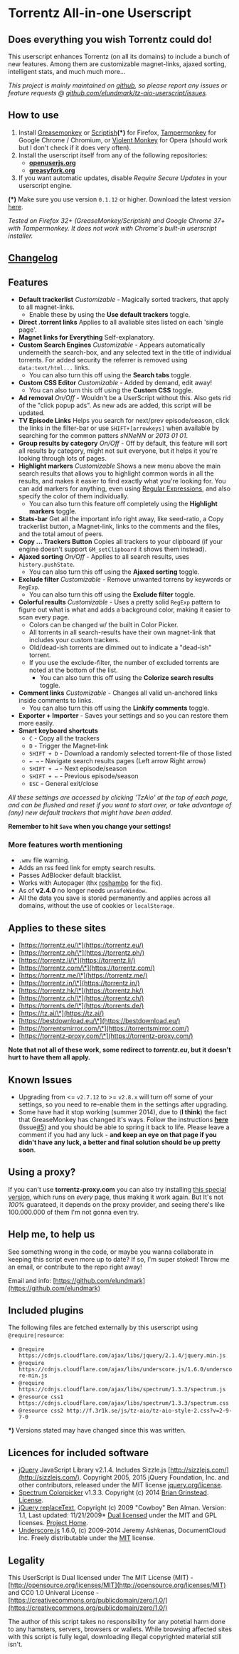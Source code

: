 # Torrentz All-in-one Userscript

## Does everything you wish Torrentz could do!

This userscript enhances Torrentz (on all its domains) to include a bunch of new features. Among them are customizable magnet-links, ajaxed sorting, intelligent stats, and much much more...

_This project is mainly maintained on [github](https://github.com/elundmark/tz-aio-userscript/), so please report any issues or feature requests @ [github.com/elundmark/tz-aio-userscript/issues](https://github.com/elundmark/tz-aio-userscript/issues)._

## How to use

1. Install [Greasemonkey](https://addons.mozilla.org/en-US/firefox/addon/greasemonkey/) or [Scriptish](https://addons.mozilla.org/en-US/firefox/addon/scriptish/)**(*)** for Firefox, [Tampermonkey](https://chrome.google.com/webstore/detail/dhdgffkkebhmkfjojejmpbldmpobfkfo) for Google Chrome / Chromium, or [Violent Monkey](https://addons.opera.com/en/extensions/details/violent-monkey/) for Opera (should work but I don't check if it does very often).
2. Install the userscript itself from any of the following repositories:
	* **[openuserjs.org](https://openuserjs.org/?q=torrentz)**
	* **[greasyfork.org](https://greasyfork.org/en/scripts/search?q=torrentz)**
3. If you want automatic updates, disable _Require Secure Updates_ in your userscript engine.

**(*)** Make sure you use version `0.1.12` or higher. Download the latest version [here](https://addons.mozilla.org/en-US/firefox/addon/scriptish/versions/).

_Tested on Firefox 32+ (GreaseMonkey/Scriptish) and Google Chrome 37+ with Tampermonkey. It does not work with Chrome's built-in userscript installer._

## [Changelog](https://github.com/elundmark/tz-aio-userscript/blob/master/Changelog.md)

## Features

* **Default trackerlist**  _Customizable_ - Magically sorted trackers, that apply to all magnet-links.
	- Enable these by using the **Use default trackers** toggle.
* **Direct .torrent links**  Applies to all avaliable sites listed on each 'single page'.
* **Magnet links for Everything**  Self-explanatory.
* **Custom Search Engines**  _Customizable_ - Appears automatically underneith the search-box, and any selected text in the title of individual torrents. For added security the referrer is removed using `data:text/html...` links.
	- You can also turn this off using the **Search tabs** toggle.
* **Custom CSS Editor** _Customizable_ - Added by demand, edit away!
	- You can also turn this off using the **Custom CSS** toggle.
* **Ad removal**  _On/Off_ - Wouldn't be a UserScript without this. Also gets rid of the "click popup ads". As new ads are added, this script will be updated.
* **TV Episode Links**  Helps you search for next/prev episode/season, click the links in the filter-bar or use `SHIFT+[arrowkeys]` when available by searching for the common patters _sNNeNN_ or _2013 01 01_.
* **Group results by category**  _On/Off_ - Off by default, this feature will sort all results by category, might not suit everyone, but it helps it you're looking through lots of pages.
* **Highlight markers**  _Customizable_  Shows a new menu above the main search results that allows you to highlight common words in all the results, and makes it easier to find exactly what you're looking for. You can add markers for anything, even using [Regular Expressions](http://www.regular-expressions.info/javascript.html), and also specify the color of them individually.
	- You can also turn this feature off completely using the **Highlight markers** toggle.
* **Stats-bar**  Get all the important info right away, like seed-ratio, a Copy trackerlist button, a Magnet-link, links to the comments and the files, and the total amout of peers.
* **Copy ... Trackers Button**  Copies all trackers to your clipboard (if your engine doesn't support `GM_setClipboard` it shows them instead).
* **Ajaxed sorting**  _On/Off_ - Applies to all search results, uses `history.pushState`.
	- You can also turn this off using the **Ajaxed sorting** toggle.
* **Exclude filter**  _Customizable_ - Remove unwanted torrens by keywords or `RegExp`.
	- You can also turn this off using the **Exclude filter** toggle.
* **Colorful results**  _Customizable_ - Uses a pretty solid `RegExp` pattern to figure out what is what and adds a background color, making it easier to scan every page.
	* Colors can be changed w/ the built in Color Picker.
	* All torrents in all search-results have their own magnet-link that includes your custom trackers.
	* Old/dead-ish torrents are dimmed out to indicate a "dead-ish" torrent.
	* If you use the exclude-filter, the number of excluded torrents are noted at the bottom of the list.
		- You can also turn this off using the **Colorize search results** toggle.
* **Comment links**  _Customizable_ - Changes all valid un-anchored links inside comments to links.
	- You can also turn this off using the **Linkify comments** toggle.
* **Exporter + Importer** - Saves your settings and so you can restore them more easily.
* **Smart keyboard shortcuts**
	* `C` - Copy all the trackers
	* `D` - Trigger the Magnet-link
	* `SHIFT + D` - Download a randomly selected torrent-file of those listed
	* `← →` - Navigate search results pages (Left arrow Right arrow)
	* `SHIFT + →` - Next episode/season
	* `SHIFT + ←` - Previous episode/season
	* `ESC` - General exit/close

_All these settings are accessed by clicking 'TzAio' at the top of each page, and can be flushed and reset if you want to start over, or take advantage of (any) new default trackers that might have been added._

**Remember to hit `Save` when you change your settings!**

### More features worth mentioning

* `.wmv` file warning.
* Adds an rss feed link for empty search results.
* Passes AdBlocker default blacklist.
* Works with Autopager (thx [roshambo](https://userscripts.org/users/143015) for the fix).
* As of **v2.4.0** no longer needs `unsafeWindow`.
* All the data you save is stored permanently and applies across all domains, without the use of cookies or `localStorage`.

## Applies to these sites

* [https://torrentz.eu/\*](https://torrentz.eu/)
* [https://torrentz.ph/\*](https://torrentz.ph/)
* [https://torrentz.li/\*](https://torrentz.li/)
* [https://torrentz.com/\*](https://torrentz.com/)
* [https://torrentz.me/\*](https://torrentz.me/)
* [https://torrentz.in/\*](https://torrentz.in/)
* [https://torrentz.hk/\*](https://torrentz.hk/)
* [https://torrentz.ch/\*](https://torrentz.ch/)
* [https://torrents.de/\*](https://torrents.de/)
* [https://tz.ai/\*](https://tz.ai/)
* [https://bestdownload.eu/\*](https://bestdownload.eu/)
* [https://torrentsmirror.com/\*](https://torrentsmirror.com/)
* [https://torrentz-proxy.com/\*](https://torrentz-proxy.com/)

__Note that not all of these work, some redirect to _torrentz.eu_, but it doesn't hurt to have them all apply.__

## Known Issues

* Upgrading from <= `v2.7.12` to >= `v2.8.x` will turn off some of your settings, so you need to re-enable them in the settings after upgrading.
* Some have had it stop working (summer 2014), due to (**I think**) the fact that GreaseMonkey has changed it's ways. Follow the instructions **[here](https://github.com/elundmark/tz-aio-userscript/issues/5)** (Issue[#5](https://github.com/elundmark/tz-aio-userscript/issues/5)) and you should be able to spring it back to life. Please leave a comment if you had any luck - **and keep an eye on that page if you didn't have any luck, a better and final solution should be up pretty soon**.

## Using a proxy?

If you can't use **torrentz-proxy.com** you can also try installing [this special version](https://github.com/elundmark/tz-aio-userscript/raw/master/tz-aio.proxy-fix.user.js), which runs on _every_ page, thus making it work again. But It's not *100%* guarateed, it depends on the proxy provider, and seeing there's like 100.000.000 of them I'm not gonna even try.

## Help me, to help us

See something wrong in the code, or maybe you wanna collaborate in keeping this script even more up to date? If so, I'm super stoked! Throw me an email, or contribute to the repo right away!

Email and info: [https://github.com/elundmark](https://github.com/elundmark)

## Included plugins

The following files are fetched externally by this userscript using `@require|resource`:

* `@require       https://cdnjs.cloudflare.com/ajax/libs/jquery/2.1.4/jquery.min.js`
* `@require       https://cdnjs.cloudflare.com/ajax/libs/underscore.js/1.6.0/underscore-min.js`
* `@require       https://cdnjs.cloudflare.com/ajax/libs/spectrum/1.3.3/spectrum.js`
* `@resource css1 https://cdnjs.cloudflare.com/ajax/libs/spectrum/1.3.3/spectrum.css`
* `@resource css2 http://f.3r1k.se/js/tz-aio/tz-aio-style-2.css?v=2-9-7-0`

**\*)** Versions stated may have changed since this was written.

## Licences for included software

* [jQuery](http://jquery.com/) JavaScript Library v2.1.4. Includes Sizzle.js [http://sizzlejs.com/](http://sizzlejs.com/). Copyright 2005, 2015 jQuery Foundation, Inc. and other contributors, released under the MIT license [jquery.org/license](http://jquery.org/license).
* [Spectrum Colorpicker](https://github.com/bgrins/spectrum) v1.3.3. Copyright (c) 2014 [Brian Grinstead](http://briangrinstead.com). [License](https://github.com/bgrins/spectrum/blob/master/LICENSE).
* [jQuery replaceText](http://github.com/cowboy/jquery-replacetext/), Copyright (c) 2009 "Cowboy" Ben Alman. Version: 1.1, Last updated: 11/21/2009* [Dual licensed](http://benalman.com/about/license/) under the MIT and GPL licenses. [Project Home](http://benalman.com/projects/jquery-replacetext-plugin/).
* [Underscore.js](http://underscorejs.org/) 1.6.0, (c) 2009-2014 Jeremy Ashkenas, DocumentCloud Inc. Freely distributable under the [MIT](http://www.opensource.org/licenses/mit-license.php) license.

## Legality

This UserScript is Dual licensed under The MIT License (MIT) - [http://opensource.org/licenses/MIT](http://opensource.org/licenses/MIT)
and CC0 1.0 Univeral License - [https://creativecommons.org/publicdomain/zero/1.0/](https://creativecommons.org/publicdomain/zero/1.0/)

The author of this script takes no responsibility for any potetial harm done to any hamsters, servers, browsers or wallets. While browsing affected sites with this script is fully legal, downloading illegal copyrighted material still isn't.
